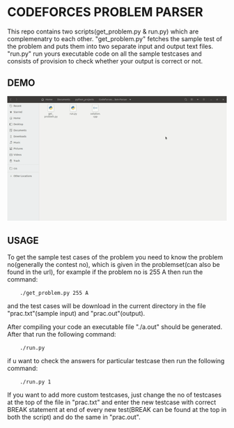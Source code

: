 ﻿# CODEFORCES PROBLEM PARSER

This repo contains two scripts(get_problem.py & run.py) which are complemenatry to each other. "get_problem.py" fetches the sample test of the problem and puts them into two separate input and output text files. "run.py" run yours executable code on all the sample testcases and consists of provision to check whether your output is correct or not.

## DEMO
![](parser.gif)

## USAGE

To get the sample test cases of the problem you need to know the problem no(generally the contest no), which is given in the problemset(can also be found in the url), for example if the problem no is 255 A then run the command:
	
```
	./get_problem.py 255 A
```

and the test cases will be download in the current directory in the file "prac.txt"(sample input) and "prac.out"(output).

After compiling your code an executable file "./a.out" should be generated. After that run the following command:

```	
	./run.py
```

if u want to check the answers for particular testcase then run the following command:
	
```
	./run.py 1
```
	
If you want to add more custom testcases, just change the no of testcases at the top of the file in "prac.txt" and enter the new testcase with correct BREAK statement at end of every new test(BREAK can be found at the top in both the script) and do the same in "prac.out".

